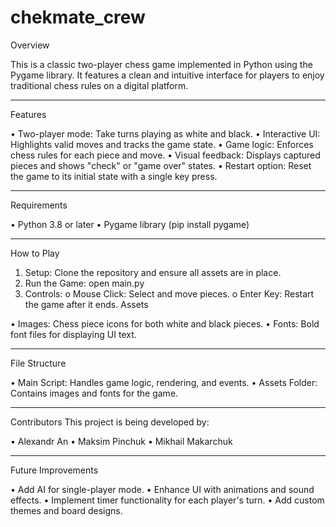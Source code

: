 # chekmate_crew
Overview

This is a classic two-player chess game implemented in Python using the Pygame library. It features a clean and intuitive interface for players to enjoy traditional chess rules on a digital platform.
________________________________________
Features

•	Two-player mode: Take turns playing as white and black.
•	Interactive UI: Highlights valid moves and tracks the game state.
•	Game logic: Enforces chess rules for each piece and move.
•	Visual feedback: Displays captured pieces and shows "check" or "game over" states.
•	Restart option: Reset the game to its initial state with a single key press.
________________________________________
Requirements

•	Python 3.8 or later
•	Pygame library (pip install pygame)
________________________________________
How to Play

1.	Setup: Clone the repository and ensure all assets are in place.
2.	Run the Game: open main.py
3.	Controls:
o	Mouse Click: Select and move pieces.
o	Enter Key: Restart the game after it ends.
Assets

•	Images: Chess piece icons for both white and black pieces.
•	Fonts: Bold font files for displaying UI text.
________________________________________
File Structure

•	Main Script: Handles game logic, rendering, and events.
•	Assets Folder: Contains images and fonts for the game.
________________________________________
Contributors
This project is being developed by:

•	Alexandr An
•	Maksim Pinchuk
•	Mikhail Makarchuk
________________________________________
Future Improvements

•	Add AI for single-player mode.
•	Enhance UI with animations and sound effects.
•	Implement timer functionality for each player's turn.
•	Add custom themes and board designs.
